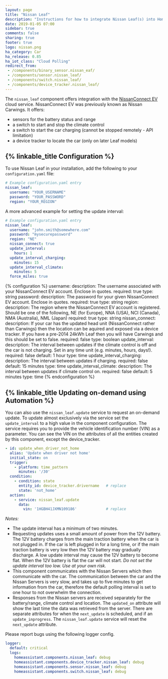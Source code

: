 ```yaml
---
layout: page
title: "Nissan Leaf"
description: "Instructions for how to integrate Nissan Leaf(s) into Home Assistant."
date: 2019-01-05 07:00
sidebar: true
comments: false
sharing: true
footer: true
logo: nissan.png
ha_category: Car
ha_release: 0.85
ha_iot_class: "Cloud Polling"
redirect_from:
 - /components/binary_sensor.nissan_eaf/
 - /components/sensor.nissan_leaf/
 - /components/switch.nissan_leaf/
 - /components/device_tracker.nissan_leaf/
---
```


The `nissan_leaf` component offers integration with the 
[NissanConnect EV](http://youplus.nissan.co.uk/GB/en/YouPlus/ConnectedServices.html) cloud 
service. NissanConnect EV was previously known as Nissan Carwings. It offers:

 * sensors for the battery status and range
 * a switch to start and stop the climate control  
 * a switch to start the car charging (cannot be stopped remotely - API limitation)
 * a device tracker to locate the car (only on later Leaf models)

## {% linkable_title Configuration %}

To use Nissan Leaf in your installation, add the following to your `configuration.yaml` file:

```yaml
# Example configuration.yaml entry
nissan_leaf:
  username: "YOUR_USERNAME"
  password: "YOUR_PASSWORD"
  region: "YOUR_REGION"
```

A more advanced example for setting the update interval:

```yaml
# Example configuration.yaml entry
nissan_leaf:
  username: "john.smith@somewhere.com"
  password: "mysecurepassword"
  region: "NE"
  nissan_connect: true
  update_interval:
    hours: 1
  update_interval_charging:
    minutes: 15
  update_interval_climate:
    minutes: 5
  force_miles: true
```

{% configuration %}
username:
  description: The username associated with your NissanConnect EV account. Enclose in quotes.
  required: true
  type: string
password:
  description: The password for your given NissanConnect EV account. Enclose in quotes.
  required: true
  type: string
region:
  description: The region where the NissanConnect EV account is registered.  Should be one of the following, NE (for Europe), NNA (USA), NCI (Canada), NMA (Australia), NML (Japan)
  required: true
  type: string
nissan_connect:
  description: If your car has the updated head unit (NissanConnect rather than Carwings) then the location can be aquired and exposed via a device tracker. If you have a pre-2014 24kWh Leaf then you will have Carwings and this should be set to false.
  required: false
  type: boolean
update_interval:
  description: The interval between updates if the climate control is off and the car is not charging. Set in any time unit (e.g. minutes, hours, days!).
  required: false
  default: 1 hour
  type: time
update_interval_charging:
  description: The interval between updates if charging.
  required: false
  default: 15 minutes
  type: time
update_interval_climate:
  description: The interval between updates if climate control on.
  required: false
  default: 5 minutes
  type: time
{% endconfiguration %}

## {% linkable_title Updating on-demand using Automation %}

You can also use the `nissan_leaf.update` service to request an on-demand update. To update almost exclusively via the service set the `update_interval` to a high value in the component configuration.  The service requires you to provide the vehicle identification number (VIN) as a parameter. You can see the VIN on the attributes of all the entities created by this component, except the device_tracker.

```yaml
- id: update_when_driver_not_home
  alias: 'Update when driver not home'
  initial_state: on
  trigger:
    - platform: time_pattern
      minutes: '/30'
  condition:
    - condition: state
      entity_id: device_tracker.drivername   # replace
      state: 'not_home'
  action:
    - service: nissan_leaf.update
      data:
        vin: '1HGBH41JXMN109186'             # replace
```

_Notes:_ 
* The update interval has a minimum of two minutes.
* Requesting updates uses a small amount of power from the 12V battery. The 12V battery charges from the main traction battery when the car is not plugged in.  If the car is left plugged in for a long time, or if the main traction battery is very low then the 12V battery may gradually discharge. A low update interval may cause the 12V battery to become flat.  When the 12V battery is flat the car will not start. _Do not set the update interval too low.  Use at your own risk._
* This component communicates with the Nissan Servers which then communicate with the car.  The communication between the car and the Nissan Servers is very slow, and takes up to five minutes to get information from the car, therefore the default polling interval is set to one hour to not overwhelm the connection.
* Responses from the Nissan servers are received separately for the battery/range, climate control and location.  The `updated_on` attribute will show the last time the data was retrieved from the server. There are separate attributes for when the `next_update` is scheduled, and if an `update_inprogress`. The `nissan_leaf.update` service will reset the `next_update` attribute.

Please report bugs using the following logger config.

```yaml
logger:
  default: critical
  logs:
    homeassistant.components.nissan_leaf: debug
    homeassistant.components.device_tracker.nissan_leaf: debug
    homeassistant.components.sensor.nissan_leaf: debug
    homeassistant.components.switch.nissan_leaf: debug
```

